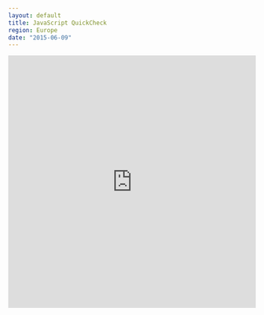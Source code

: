 ```yaml
---
layout: default
title: JavaScript QuickCheck
region: Europe
date: "2015-06-09"
---
```



<iframe src="https://madmimi.com/signups/141771/iframe" scrolling="no" frameborder="0" height="513" style="max-width: 800px; width: 100%;"></iframe>